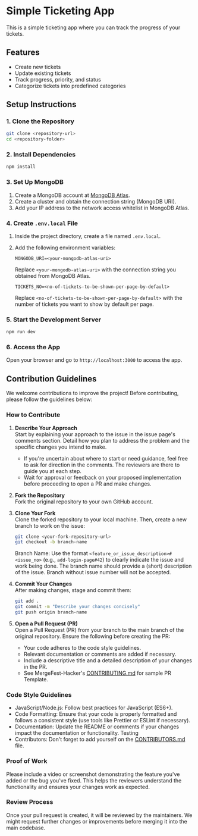 # Simple Ticketing App

This is a simple ticketing app where you can track the progress of your tickets.

## Features
- Create new tickets
- Update existing tickets
- Track progress, priority, and status
- Categorize tickets into predefined categories

## Setup Instructions

### 1. Clone the Repository
```bash
git clone <repository-url>
cd <repository-folder>
```

### 2. Install Dependencies
```bash
npm install
```

### 3. Set Up MongoDB
1. Create a MongoDB account at [MongoDB Atlas](https://www.mongodb.com/cloud/atlas).
2. Create a cluster and obtain the connection string (MongoDB URI).
3. Add your IP address to the network access whitelist in MongoDB Atlas.

### 4. Create `.env.local` File
1. Inside the project directory, create a file named `.env.local`.
2. Add the following environment variables:
   ```env
   MONGODB_URI=<your-mongodb-atlas-uri>
   ```
   Replace `<your-mongodb-atlas-uri>` with the connection string you obtained from MongoDB Atlas.
   
   ```env
   TICKETS_NO=<no-of-tickets-to-be-shown-per-page-by-default>
   ```

   Replace `<no-of-tickets-to-be-shown-per-page-by-default>` with the number of tickets you want to show by default per page.

### 5. Start the Development Server
```bash
npm run dev
```

### 6. Access the App
Open your browser and go to `http://localhost:3000` to access the app.

## Contribution Guidelines


We welcome contributions to improve the project! Before contributing, please follow the guidelines below:

### How to Contribute

1. **Describe Your Approach**  
   Start by explaining your approach to the issue in the issue page's comments section. Detail how you plan to address the problem and the specific changes you intend to make.  
   - If you're uncertain about where to start or need guidance, feel free to ask for direction in the comments. The reviewers are there to guide you at each step.  
   - Wait for approval or feedback on your proposed implementation before proceeding to open a PR and make changes.
2. **Fork the Repository**  
   Fork the original repository to your own GitHub account.
3. **Clone Your Fork**  
   Clone the forked repository to your local machine. Then, create a new branch to work on the issue:  
   ```bash
   git clone <your-fork-repository-url>
   git checkout -b branch-name
   ```
   Branch Name: Use the format `<feature_or_issue_description>#<issue_no>` (e.g., `add-login-page#42`) to clearly indicate the issue and work being done. The branch name should provide a (short) description of the issue. Branch without issue number will not be accepted.

4. **Commit Your Changes**  
   After making changes, stage and commit them:  
   ```bash
   git add .
   git commit -m "Describe your changes concisely"
   git push origin branch-name
   ```

5. **Open a Pull Request (PR)**  
   Open a Pull Request (PR) from your branch to the main branch of the original repository. Ensure the following before creating the PR:  
   - Your code adheres to the code style guidelines.  
   - Relevant documentation or comments are added if necessary.  
   - Include a descriptive title and a detailed description of your changes in the PR.
   - See MergeFest-Hacker's [CONTRIBUTING.md](https://github.com/IMGIITRoorkee/MergeFest-Hacker/blob/main/CONTRIBUTORS.md) for sample PR Template.

### Code Style Guidelines
- JavaScript/Node.js: Follow best practices for JavaScript (ES6+).
- Code Formatting: Ensure that your code is properly formatted and follows a consistent style (use tools like Prettier or ESLint if necessary).
- Documentation: Update the README or comments if your changes impact the documentation or functionality.
Testing
- Contributors: Don't forget to add yourself on the [CONTRIBUTORS.md](https://github.com/IMGIITRoorkee/Ticketify/blob/master/CONTRIBUTORS.md) file.

### Proof of Work
Please include a video or screenshot demonstrating the feature you've added or the bug you've fixed. This helps the reviewers understand the functionality and ensures your changes work as expected.

### Review Process
Once your pull request is created, it will be reviewed by the maintainers. We might request further changes or improvements before merging it into the main codebase.















